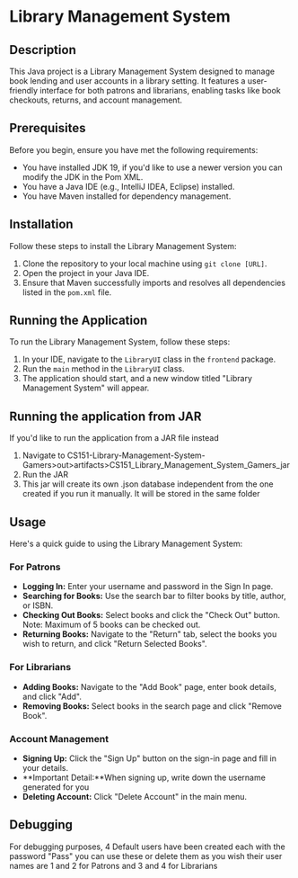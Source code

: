 # Library Management System

## Description
This Java project is a Library Management System designed to manage book lending and user accounts in a library setting. It features a user-friendly interface for both patrons and librarians, enabling tasks like book checkouts, returns, and account management.

## Prerequisites
Before you begin, ensure you have met the following requirements:
- You have installed JDK 19, if you'd like to use a newer version you can modify the JDK in the Pom XML.
- You have a Java IDE (e.g., IntelliJ IDEA, Eclipse) installed.
- You have Maven installed for dependency management.

## Installation
Follow these steps to install the Library Management System:
1. Clone the repository to your local machine using `git clone [URL]`.
2. Open the project in your Java IDE.
3. Ensure that Maven successfully imports and resolves all dependencies listed in the `pom.xml` file.

## Running the Application
To run the Library Management System, follow these steps:
1. In your IDE, navigate to the `LibraryUI` class in the `frontend` package.
2. Run the `main` method in the `LibraryUI` class.
3. The application should start, and a new window titled "Library Management System" will appear.

## Running the application from JAR
If you'd like to run the application from a JAR file instead
1. Navigate to CS151-Library-Management-System-Gamers>out>artifacts>CS151_Library_Management_System_Gamers_jar
2. Run the JAR
3. This jar will create its own .json database independent from the one created if you run it manually. It will be stored in the same folder

## Usage
Here's a quick guide to using the Library Management System:

### For Patrons
- **Logging In:** Enter your username and password in the Sign In page.
- **Searching for Books:** Use the search bar to filter books by title, author, or ISBN.
- **Checking Out Books:** Select books and click the "Check Out" button. Note: Maximum of 5 books can be checked out.
- **Returning Books:** Navigate to the "Return" tab, select the books you wish to return, and click "Return Selected Books".

### For Librarians
- **Adding Books:** Navigate to the "Add Book" page, enter book details, and click "Add".
- **Removing Books:** Select books in the search page and click "Remove Book".

### Account Management
- **Signing Up:** Click the "Sign Up" button on the sign-in page and fill in your details.
- **Important Detail:**When signing up, write down the username generated for you
- **Deleting Account:** Click "Delete Account" in the main menu.

## Debugging
For debugging purposes, 4 Default users have been created each with the password "Pass" you can use these or delete them as you wish their user names are 1 and 2 for Patrons and 3 and 4 for Librarians
